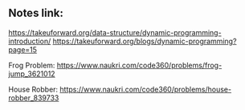 ## Notes link:

https://takeuforward.org/data-structure/dynamic-programming-introduction/
https://takeuforward.org/blogs/dynamic-programming?page=15

Frog Problem: https://www.naukri.com/code360/problems/frog-jump_3621012

House Robber: https://www.naukri.com/code360/problems/house-robber_839733
